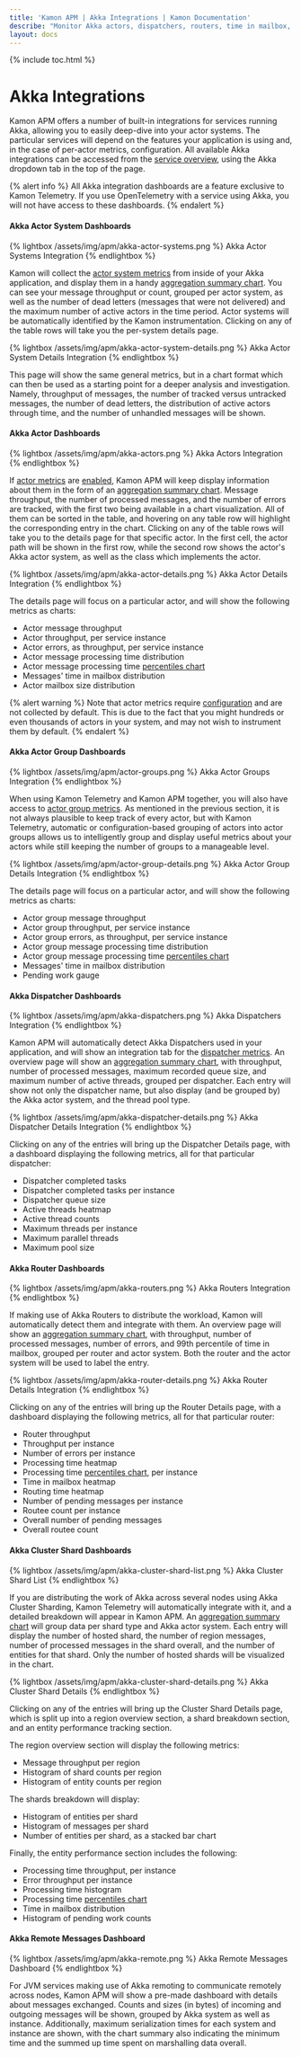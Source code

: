 ```yaml
---
title: 'Kamon APM | Akka Integrations | Kamon Documentation'
describe: "Monitor Akka actors, dispatchers, routers, time in mailbox, and more with pre-made dashboard starting for free with Kamon APM"
layout: docs
---
```


{% include toc.html %}

Akka Integrations
=================


Kamon APM offers a number of built-in integrations for services running Akka, allowing you to easily deep-dive into your actor systems. The particular services will depend on the features your application is using and, in the case of per-actor metrics, configuration. All available Akka integrations can be accessed from the [service overview], using the Akka dropdown tab in the top of the page.

{% alert info %}
All Akka integration dashboards are a feature exclusive to Kamon Telemetry. If you use OpenTelemetry with a service using Akka, you will not have access to these dashboards.
{% endalert %}

#### Akka Actor System Dashboards

{% lightbox /assets/img/apm/akka-actor-systems.png %}
Akka Actor Systems Integration
{% endlightbox %}

Kamon will collect the [actor system metrics] from inside of your Akka application, and display them in a handy [aggregation summary chart]. You can see your message throughput or count, grouped per actor system, as well as the number of dead letters (messages that were not delivered) and the maximum number of active actors in the time period. Actor systems will be automatically identified by the Kamon instrumentation. Clicking on any of the table rows will take you the per-system details page.

{% lightbox /assets/img/apm/akka-actor-system-details.png %}
Akka Actor System Details Integration
{% endlightbox %}

This page will show the same general metrics, but in a chart format which can then be used as a starting point for a deeper analysis and investigation. Namely, throughput of messages, the number of tracked versus untracked messages, the number of dead letters, the distribution of active actors through time, and the number of unhandled messages will be shown.

#### Akka Actor Dashboards

{% lightbox /assets/img/apm/akka-actors.png %}
Akka Actors Integration
{% endlightbox %}

If [actor metrics] are [enabled][enable_actor_metrics], Kamon APM will keep display information about them in the form of an [aggregation summary chart]. Message throughput, the number of processed messages, and the number of errors are tracked, with the first two being available in a chart visualization. All of them can be sorted in the table, and hovering on any table row will highlight the corresponding entry in the chart. Clicking on any of the table rows will take you to the details page for that specific actor. In the first cell, the actor path will be shown in the first row, while the second row shows the actor's Akka actor system, as well as the class which implements the actor.

{% lightbox /assets/img/apm/akka-actor-details.png %}
Akka Actor Details Integration
{% endlightbox %}

The details page will focus on a particular actor, and will show the following metrics as charts:

* Actor message throughput
* Actor throughput, per service instance
* Actor errors, as throughput, per service instance
* Actor message processing time distribution
* Actor message processing time [percentiles chart]
* Messages' time in mailbox distribution
* Actor mailbox size distribution

{% alert warning %}
Note that actor metrics require [configuration][enable_actor_metrics] and are not collected by default. This is due to the fact that you might hundreds or even thousands of actors in your system, and may not wish to instrument them by default.
{% endalert %}

#### Akka Actor Group Dashboards

{% lightbox /assets/img/apm/actor-groups.png %}
Akka Actor Groups Integration
{% endlightbox %}

When using Kamon Telemetry and Kamon APM together, you will also have access to [actor group metrics]. As mentioned in the previous section, it is not always plausible to keep track of every actor, but with Kamon Telemetry, automatic or configuration-based grouping of actors into actor groups allows us to intelligently group and display useful metrics about your actors while still keeping the number of groups to a manageable level.

{% lightbox /assets/img/apm/actor-group-details.png %}
Akka Actor Group Details Integration
{% endlightbox %}

The details page will focus on a particular actor, and will show the following metrics as charts:

* Actor group message throughput
* Actor group throughput, per service instance
* Actor group errors, as throughput, per service instance
* Actor group message processing time distribution
* Actor group message processing time [percentiles chart]
* Messages' time in mailbox distribution
* Pending work gauge

#### Akka Dispatcher Dashboards

{% lightbox /assets/img/apm/akka-dispatchers.png %}
Akka Dispatchers Integration
{% endlightbox %}

Kamon APM will automatically detect Akka Dispatchers used in your application, and will show an integration tab for the [dispatcher metrics]. An overview page will show an [aggregation summary chart], with throughput, number of processed messages, maximum recorded queue size, and maximum number of active threads, grouped per dispatcher. Each entry will show not only the dispatcher name, but also display (and be grouped by) the Akka actor system, and the thread pool type.

{% lightbox /assets/img/apm/akka-dispatcher-details.png %}
Akka Dispatcher Details Integration
{% endlightbox %}

Clicking on any of the entries will bring up the Dispatcher Details page, with a dashboard displaying the following metrics, all for that particular dispatcher:

* Dispatcher completed tasks
* Dispatcher completed tasks per instance
* Dispatcher queue size
* Active threads heatmap
* Active thread counts
* Maximum threads per instance
* Maximum parallel threads
* Maximum pool size

#### Akka Router Dashboards

{% lightbox /assets/img/apm/akka-routers.png %}
Akka Routers Integration
{% endlightbox %}

If making use of Akka Routers to distribute the workload, Kamon will automatically detect them and integrate with them. An overview page will show an [aggregation summary chart], with throughput, number of processed messages, number of errors, and 99th percentile of time in mailbox, grouped per router and actor system. Both the router and the actor system will be used to label the entry.

{% lightbox /assets/img/apm/akka-router-details.png %}
Akka Router Details Integration
{% endlightbox %}

Clicking on any of the entries will bring up the Router Details page, with a dashboard displaying the following metrics, all for that particular router:

* Router throughput
* Throughput per instance
* Number of errors per instance
* Processing time heatmap
* Processing time [percentiles chart], per instance
* Time in mailbox heatmap
* Routing time heatmap
* Number of pending messages per instance
* Routee count per instance
* Overall number of pending messages
* Overall routee count

#### Akka Cluster Shard Dashboards

{% lightbox /assets/img/apm/akka-cluster-shard-list.png %}
Akka Cluster Shard List
{% endlightbox %}

If you are distributing the work of Akka across several nodes using Akka Cluster Sharding, Kamon Telemetry will automatically integrate with it, and a detailed breakdown will appear in Kamon APM. An [aggregation summary chart] will group data per shard type and Akka actor system. Each entry will display the number of hosted shard, the number of region messages, number of processed messages in the shard overall, and the number of entities for that shard. Only the number of hosted shards will be visualized in the chart.

{% lightbox /assets/img/apm/akka-cluster-shard-details.png %}
Akka Cluster Shard Details
{% endlightbox %}

Clicking on any of the entries will bring up the Cluster Shard Details page, which is split up into a region overview section, a shard breakdown section, and an entity performance tracking section.

The region overview section will display the following metrics:

* Message throughput per region
* Histogram of shard counts per region
* Histogram of entity counts per region

The shards breakdown will display:

* Histogram of entities per shard
* Histogram of messages per shard
* Number of entities per shard, as a stacked bar chart

Finally, the entity performance section includes the following:

* Processing time throughput, per instance
* Error throughput per instance
* Processing time histogram
* Processing time [percentiles chart]
* Time in mailbox distribution
* Histogram of pending work counts

#### Akka Remote Messages Dashboard

{% lightbox /assets/img/apm/akka-remote.png %}
Akka Remote Messages Dashboard
{% endlightbox %}

For JVM services making use of Akka remoting to communicate remotely across nodes, Kamon APM will show a pre-made dashboard with details about messages exchanged. Counts and sizes (in bytes) of incoming and outgoing messages will be shown, grouped by Akka system as well as instance. Additionally, maximum serialization times for each system and instance are shown, with the chart summary also indicating the minimum time and the summed up time spent on marshalling data overall.

[service overview]: ../service-details/
[aggregation summary chart]: ../../general/aggregation-summary-chart/
[percentiles chart]: ../../general/charts/#percentile-charts
[actor system metrics]: ../../../instrumentation/akka/metrics/#actor-system-metrics
[actor metrics]: ../../../instrumentation/akka/metrics/#actor-metrics
[enable_actor_metrics]: ../../../instrumentation/akka/metrics/#filtered-metrics
[actor group metrics]: ../../../instrumentation/akka/metrics/#actor-group-metrics
[dispatcher metrics]: ../../../instrumentation/akka/metrics/#dispatcher-metrics
